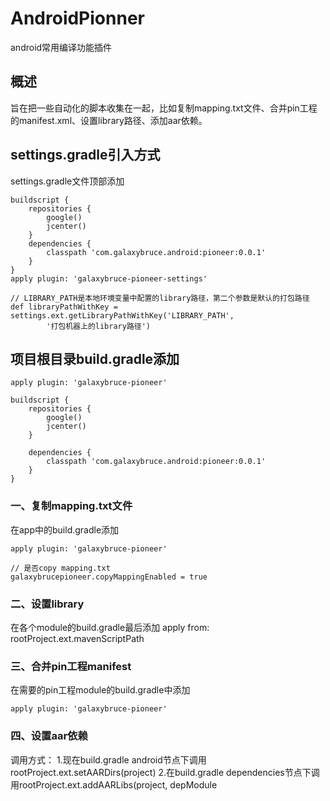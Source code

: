 # AndroidPionner
android常用编译功能插件

## 概述
旨在把一些自动化的脚本收集在一起，比如复制mapping.txt文件、合并pin工程的manifest.xml、设置library路径、添加aar依赖。

## settings.gradle引入方式
settings.gradle文件顶部添加
```
buildscript {
    repositories {
        google()
        jcenter()
    }
    dependencies {
        classpath 'com.galaxybruce.android:pioneer:0.0.1'
    }
}
apply plugin: 'galaxybruce-pioneer-settings'

// LIBRARY_PATH是本地环境变量中配置的library路径，第二个参数是默认的打包路径
def libraryPathWithKey = settings.ext.getLibraryPathWithKey('LIBRARY_PATH',
        '打包机器上的library路径')
```

## 项目根目录build.gradle添加
```
apply plugin: 'galaxybruce-pioneer'

buildscript {
    repositories {
        google()
        jcenter()
    }

    dependencies {
        classpath 'com.galaxybruce.android:pioneer:0.0.1'
    }
}
```
### 一、复制mapping.txt文件
在app中的build.gradle添加
```
apply plugin: 'galaxybruce-pioneer'

// 是否copy mapping.txt
galaxybrucepioneer.copyMappingEnabled = true
```

### 二、设置library
在各个module的build.gradle最后添加
apply from: rootProject.ext.mavenScriptPath

### 三、合并pin工程manifest
在需要的pin工程module的build.gradle中添加
```
apply plugin: 'galaxybruce-pioneer'
```

### 四、设置aar依赖
调用方式：
1.现在build.gradle android节点下调用rootProject.ext.setAARDirs(project)
2.在build.gradle dependencies节点下调用rootProject.ext.addAARLibs(project, depModule











